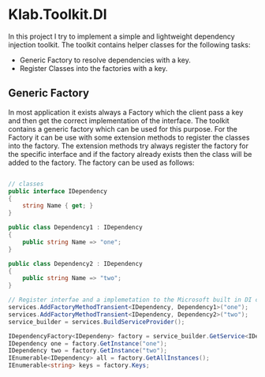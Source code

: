 # Klab.Toolkit.DI

In this project I try to implement a simple and lightweight dependency injection toolkit. The toolkit contains helper classes for the following tasks:

* Generic Factory to resolve dependencies with a key.
* Register Classes into the factories with a key.

## Generic Factory

In most application it exists always a Factory which the client pass a key and then get the correct implementation of the interface. The toolkit contains a generic factory which can be used for this purpose. For the Factory it can be use with some extension methods to register the classes into the factory. The extension methods try always register the factory for the specific interface and if the factory already exists then the class will be added to the factory. The factory can be used as follows:

```csharp

// classes
public interface IDependency
{
    string Name { get; }
}

public class Dependency1 : IDependency
{
    public string Name => "one";
}

public class Dependency2 : IDependency
{
    public string Name => "two";
}

// Register interfae and a implemetation to the Microsoft built in DI container
services.AddFactoryMethodTransient<IDependency, Dependency1>("one");
services.AddFactoryMethodTransient<IDependency, Dependency2>("two");
service_builder = services.BuildServiceProvider();

IDependencyFactory<IDependeny> factory = service_builder.GetService<IDependencyFactory<IDependeny>>();
IDependency one = factory.GetInstance("one");
IDependency two = factory.GetInstance("two");
IEnumerable<IDependency> all = factory.GetAllInstances();
IEnumerable<string> keys = factory.Keys;

```
